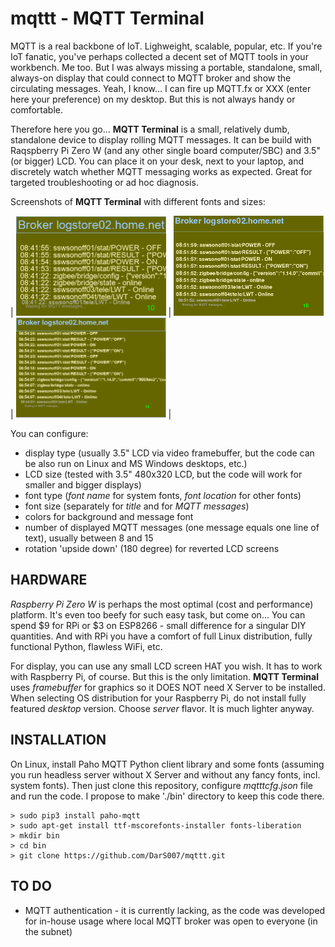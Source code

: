 # mqttt - MQTT Terminal

MQTT is a real backbone of IoT. Lighweight, scalable, popular, etc. If you're IoT fanatic, you've perhaps collected a decent set of MQTT tools in your workbench. Me too. But I was always missing a portable, standalone, small, always-on display that could connect to MQTT broker and show the circulating messages. Yeah, I know... I can fire up MQTT.fx or XXX (enter here your preference) on my desktop. But this is not always handy or comfortable.

Therefore here you go... **MQTT Terminal** is a small, relatively dumb, standalone device to display rolling MQTT messages. It can be build with Raqspberry Pi Zero W (and any other single board computer/SBC) and 3.5" (or bigger) LCD. You can place it on your desk, next to your laptop, and discretely watch whether MQTT messaging works as expected. Great for targeted troubleshooting or ad hoc diagnosis.

Screenshots of **MQTT Terminal** with different fonts and sizes:

| <img src="https://github.com/DarS007/mqttt/blob/master/PICTURES/mqttt_screenshot.01-arial.png" width="240"> | <img src="https://github.com/DarS007/mqttt/blob/master/PICTURES/mqttt_screenshot.02-noteserif.png" width="240"> | <img src="https://github.com/DarS007/mqttt/blob/master/PICTURES/mqttt_screenshot.03-noteserif-smaller.png" width="240"> |

You can configure:
* display type (usually 3.5" LCD via video framebuffer, but the code can be also run on Linux and MS Windows desktops, etc.)
* LCD size (tested with 3.5" 480x320 LCD, but the code will work for smaller and bigger displays)
* font type (*font name* for system fonts, *font location* for other fonts)
* font size (separately for *title* and for *MQTT messages*)
* colors for background and message font
* number of displayed MQTT messages (one message equals one line of text), usually between 8 and 15
* rotation 'upside down' (180 degree) for reverted LCD screens

## HARDWARE
*Raspberry Pi Zero W* is perhaps the most optimal (cost and performance) platform. It's even too beefy for such easy task, but come on... You can spend $9 for RPi or $3 on ESP8266 - small difference for a singular DIY quantities. And with RPi you have a comfort of full Linux distribution, fully functional Python, flawless WiFi, etc. 

For display, you can use any small LCD screen HAT you wish. It has to work with Raspberry Pi, of course. But this is the only limitation. **MQTT Terminal** uses *framebuffer* for graphics so it DOES NOT need X Server to be installed. When selecting OS distribution for your Raspberry Pi, do not install fully featured *desktop* version. Choose *server* flavor. It is much lighter anyway.

## INSTALLATION
On Linux, install Paho MQTT Python client library and some fonts (assuming you run headless server without X Server and without any fancy fonts, incl. system fonts). Then just clone this repository, configure *mqtttcfg.json* file and run the code. I propose to make './bin' directory to keep this code there.
```
> sudo pip3 install paho-mqtt
> sudo apt-get install ttf-mscorefonts-installer fonts-liberation
> mkdir bin
> cd bin
> git clone https://github.com/DarS007/mqttt.git
```

## TO DO
- MQTT authentication - it is currently lacking, as the code was developed for in-house usage where local MQTT broker was open to everyone (in the subnet)
